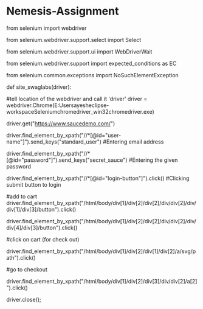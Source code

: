 # Nemesis-Assignment


from selenium import webdriver

from selenium.webdriver.support.select import Select

from selenium.webdriver.support.ui import WebDriverWait

from selenium.webdriver.support import expected_conditions as EC

from selenium.common.exceptions import NoSuchElementException

def site_swaglabs(driver):

#tell location of the webdriver and call it 'driver'
driver = webdriver.Chrome(E:Usersayesheclipse-workspaceSeleniumchromedriver_win32chromedriver.exe)

driver.get("https://www.saucedemo.com/")                                          

driver.find_element_by_xpath("//*[@id="user-name"]").send_keys("standard_user")    #Entering email address  

driver.find_element_by_xpath("//*[@id="password"]").send_keys("secret_sauce")  #Entering the given password   

driver.find_element_by_xpath("//*[@id="login-button"]").click()    #Clicking submit button to login 
                  
                                                                                                             
                                                                                                             
 #add to cart
driver.find_element_by_xpath("/html/body/div[1]/div[2]/div[2]/div/div[2]/div/div[1]/div[3]/button").click()

driver.find_element_by_xpath("/html/body/div[1]/div[2]/div[2]/div/div[2]/div/div[4]/div[3]/button").click()


#click on cart (for check out)

driver.find_element_by_xpath("/html/body/div[1]/div[2]/div[1]/div[2]/a/svg/path").click()    

#go to checkout

driver.find_element_by_xpath("/html/body/div[1]/div[2]/div[3]/div/div[2]/a[2]").click()

driver.close();
